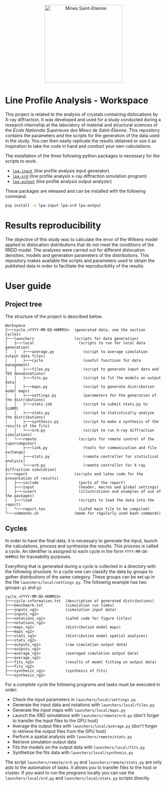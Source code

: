 <div align="center"><br>
  <img width="250" src="https://dunstan.becht.network/permanent/mines.svg" alt="Mines Saint-Etienne">
</div>

# Line Profile Analysis - Workspace

This project is related to the analysis of crystals containing dislocations by X-ray diffraction. It was developed and used for a study conducted during a research internship at the laboratory of material and structural sciences of the *École Nationale Supérieure des Mines de Saint-Étienne*. This repository contains the parameters and the scripts for the generation of the data used in the study. You can then easily replicate the results obtained or use it as inspiration to take the code in hand and conduct your own calculations.

The installation of the three following python packages is necessary for the scripts to work.
* [`lpa-input`](https://github.com/DunstanBecht/lpa-input) (line profile analysis input generator)
* [`lpa-xrd`](https://github.com/DunstanBecht/lpa-xrd) (line profile analysis x-ray diffraction simulation program)
* [`lpa-output`](https://github.com/DunstanBecht/lpa-output) (line profile analysis output analyzer)

These packages are released and can be installed with the following command.
```bash
pip install -U lpa-input lpa-xrd lpa-output
```

# Results reproducibility

The objective of this study was to calculate the error of the Wilkens model applied to dislocation distributions that do not meet the conditions of the RRDD model. The analyses were carried out for different dislocation densities, models and generation parameters of the distributions. This repository makes available the scripts and parameters used to obtain the published data in order to facilitate the reproducibility of the results.

# User guide

## Project tree

The structure of the project is described below.
```
Workspace
├───cycle_<YYYY-MM-DD-HHMMSS>  (generated data, see the section Cycles)
├───launchers                  (scripts for data generation)
│   ├───local                    (scripts to run for local data generation)
│   │   ├───average.py             (script to average simulation output data files)
│   │   ├───cycle                  (useful functions for data management)
│   │   ├───files.py               (script to generate input data and TEX denominations)
│   │   ├───fits.py                (script to fit the models on output data)
│   │   ├───maps.py                (script to generate distribution model maps)
│   │   ├───settings.py            (parameters for the generation of the distributions)
│   │   ├───stats.job              (script to submit stats.py to SLURM)
│   │   ├───stats.py               (script to statistically analyze the distributions)
│   │   ├───synthesis.py           (script to make a synthesis of the results of the fits)
│   │   └───xrd.py                 (script to run X-ray diffraction simulations)
│   └───remote                   (scripts for remote control of the supercomputer)
│       ├───link.py                (tools for communication and file exchange)
│       ├───stats.py               (remote controller for statistical analysis)
│       └───xrd.py                 (remote controller for X-ray diffraction simulation)
├───report                     (scripts and latex code for the presentation of results)
│   ├───include                  (parts of the report)
│   ├───input                    (header, macros and global settings)
│   ├───insert                   (illustrations and examples of use of the packages)
│   ├───load                     (scripts to load the data into the report)
│   └───report.tex               (LaTeX main file to be compiled)
└───commands.sh                (memo for regularly used bash commands)
```

## Cycles

In order to have the final data, it is necessary to generate the input, launch the calculations, process and synthesize the results. This process is called a cycle. An identifier is assigned to each cycle in the form `YYYY-MM-DD-HHMMSS` for traceability purposes.

Everything that is generated during a cycle is collected in a directory with the following structure. In a cycle one can classify the data by groups to gather distributions of the same category. These groups can be set up in the file `launchers/local/settings.py`. The following example has two groups: `g1` and `g2`.
```
cycle_<YYYY-MM-DD-HHMMSS>
├───cycle-information.txt  (description of generated distributions)
├───benchmark.txt          (simulation run times)
├───inputs_<g1>            (simulation input data)
├───inputs_<g2>
├───notations_<g1>         (LaTeX code for figure titles)
├───notations_<g2>
├───maps_<g1>              (distribution model maps)
├───maps_<g2>
├───stats_<g1>             (distribution model spatial analyses)
├───stats_<g2>
├───outputs_<g1>           (raw simulation output data)
├───outputs_<g2>
├───average_<g1>           (averaged simulation output data)
├───average_<g2>
├───fits_<g1>              (results of model fitting on output data)
├───fits_<g2>
├───synthesis_<g1>         (synthesis of fits)
└───synthesis_<g2>
```

For a complete cycle the following programs and tasks must be executed in order:
* Check the input parameters in `launchers/local/settings.py`
* Generate the input data and notations with `launchers/local/files.py`
* Generate the input maps with `launchers/local/maps.py`
* Launch the XRD simulations with `launchers/remote/xrd.py` (don't forger to transfer the input files to the GPU host)
* Average the output files with `launchers/local/average.py` (don't forger to retrieve the output files from the GPU host)
* Perform a spatial analysis with `launchers/remote/stats.py`
* Retrieve simulation output data
* Fits the models on the output data with `launchers/local/fits.py`
* Synthetize the fits data with `launchers/local/synthesis.py`

The script `launchers/remote/xrd.py` and `launchers/remote/stats.py` are only aids to the automation of tasks. It allows you to transfer files to the host or cluster. If you want to run the programs locally you can use the `launchers/local/xrd.py` and `launchers/local/stats.py` scripts directly.
